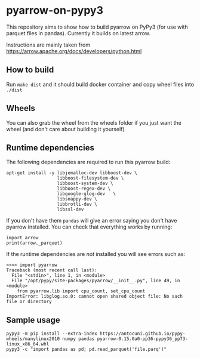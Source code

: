 # pyarrow-on-pypy3
This repository aims to show how to build pyarrow on PyPy3 (for use with parquet files in pandas). Currently it builds on latest arrow.

Instructions are mainly taken from https://arrow.apache.org/docs/developers/python.html

## How to build
Run `make dist` and it should build docker container and copy wheel files into `./dist`

## Wheels
You can also grab the wheel from the wheels folder if you just want the wheel (and don't care about building it yourself)

## Runtime dependencies
The following dependencies are required to run this pyarrow build:

```
apt-get install -y libjemalloc-dev libboost-dev \
                   libboost-filesystem-dev \
                   libboost-system-dev \
                   libboost-regex-dev \
                   libgoogle-glog-dev   \
                   libsnappy-dev \
                   libbrotli-dev \
                   libssl-dev
```

If you don't have them `pandas` will give an error saying you don't have pyarrow installed.
You can check that everything works by running:

```
import arrow
print(arrow._parquet)
```

If the runtime dependencies are *not* installed you will see errors such as:

```
>>>> import pyarrow
Traceback (most recent call last):
  File "<stdin>", line 1, in <module>
  File "/opt/pypy/site-packages/pyarrow/__init__.py", line 49, in <module>
    from pyarrow.lib import cpu_count, set_cpu_count
ImportError: libglog.so.0: cannot open shared object file: No such file or directory
```

## Sample usage
```
pypy3 -m pip install --extra-index https://antocuni.github.io/pypy-wheels/manylinux2010 numpy pandas pyarrow-0.15.0a0-pp36-pypy36_pp73-linux_x86_64.whl
pypy3 -c "import pandas as pd; pd.read_parquet('file.parq')"
```
